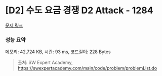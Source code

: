 # [D2] 수도 요금 경쟁 D2 Attack - 1284 

[문제 링크](https://swexpertacademy.com/main/code/problem/problemDetail.do?contestProbId=AV189xUaI8UCFAZN) 

### 성능 요약

메모리: 42,724 KB, 시간: 93 ms, 코드길이: 228 Bytes



> 출처: SW Expert Academy, https://swexpertacademy.com/main/code/problem/problemList.do